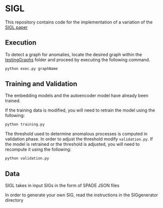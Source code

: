 # SIGL
This repository contains code for the implementation of a variation of the [SIGL paper](https://arxiv.org/abs/2008.11533)

## Execution

To detect a graph for anomalies, locate the desired graph within the [testingGraphs](https://github.com/IbrahimSanaullah/SIGL/tree/main/SIGL/DatasetGeneration/testingGraphs) folder and proceed by executing the following command.

```bash
python exec.py graphName
```


## Training and Validation

The embedding models and the autoencoder model have already been trained.

If the training data is modified, you will need to retrain the model using the following:

```bash
python training.py
```

The threshold used to determine anomalous processes is computed in validation phase. In order to adjust the threshold modify `validation.py`. If the model is retrained or the threshold is adjusted, you will need to recompute it using the following:

```bash
python validation.py
```

## Data

SIGL takes in input SIGs in the form of SPADE JSON files

In order to generate your own SIG, read the instructions in the SIGgenerator directory
